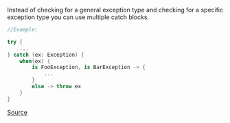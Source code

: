 Instead of checking for a general exception type and checking for a specific exception type you can use multiple catch blocks.

```kotlin
//Example:

try {
    ...
} catch (ex: Exception) {
    when(ex) {
        is FooException, is BarException -> {
            ...
        }
        else -> throw ex
    }
}
```

[Source](https://github.com/arturbosch/detekt/)
